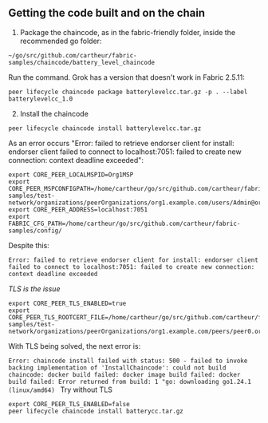 ## Getting the code built and on the chain


1. Package the chaincode, as in the fabric-friendly folder, inside the recommended go folder:

`~/go/src/github.com/cartheur/fabric-samples/chaincode/battery_level_chaincode`

Run the command. Grok has a version that doesn't work in Fabric 2.5.11:

`peer lifecycle chaincode package batterylevelcc.tar.gz -p . --label batterylevelcc_1.0`

2. Install the chaincode

`peer lifecycle chaincode install batterylevelcc.tar.gz`

As an error occurs "Error: failed to retrieve endorser client for install: endorser client failed to connect to localhost:7051: failed to create new connection: context deadline exceeded":

```
export CORE_PEER_LOCALMSPID=Org1MSP
export CORE_PEER_MSPCONFIGPATH=/home/cartheur/go/src/github.com/cartheur/fabric-samples/test-network/organizations/peerOrganizations/org1.example.com/users/Admin@org1.example.com/msp
export CORE_PEER_ADDRESS=localhost:7051
export FABRIC_CFG_PATH=/home/cartheur/go/src/github.com/cartheur/fabric-samples/config/
```
Despite this:

`Error: failed to retrieve endorser client for install: endorser client failed to connect to localhost:7051: failed to create new connection: context deadline exceeded`

_TLS is the issue_

```
export CORE_PEER_TLS_ENABLED=true
export CORE_PEER_TLS_ROOTCERT_FILE=/home/cartheur/go/src/github.com/cartheur/fabric-samples/test-network/organizations/peerOrganizations/org1.example.com/peers/peer0.org1.example.com/tls/ca.crt
```

With TLS being solved, the next error is:

`Error: chaincode install failed with status: 500 - failed to invoke backing implementation of 'InstallChaincode': could not build chaincode: docker build failed: docker image build failed: docker build failed: Error returned from build: 1 "go: downloading go1.24.1 (linux/amd64)
`
Try without TLS

```
export CORE_PEER_TLS_ENABLED=false
peer lifecycle chaincode install batterycc.tar.gz
```